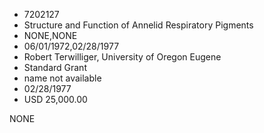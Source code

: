 * 7202127
* Structure and Function of Annelid Respiratory Pigments
* NONE,NONE
* 06/01/1972,02/28/1977
* Robert Terwilliger, University of Oregon Eugene
* Standard Grant
* name not available
* 02/28/1977
* USD 25,000.00

NONE